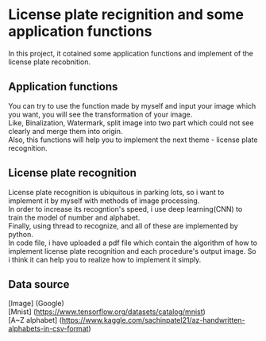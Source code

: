 # License plate recignition and some application functions
In this project, it cotained some application functions and implement of the license plate recobnition.

## Application functions
You can try to use the function made by myself and input your image which you want, you will see the transformation of your image.</br>
Like, Binalization, Watermark, split image into two part which could not see clearly and merge them into origin.</br>
Also, this functions will help you to implement the next theme - license plate recognition.

## License plate recognition
License plate recognition is ubiquitous in parking lots, so i want to implement it by myself with methods of image processing.</br> 
In order to increase its recogntion's speed, i use deep learning(CNN) to train the model of number and alphabet.</br>
Finally, using thread to recognize, and all of these are implemented by python.</br>
In code file, i have uploaded a pdf file which contain the algorithm of how to implement license plate recognition and each procedure's output image.
So i think it can help you to realize how to implement it simply.

## Data source
[Image] (Google)</br>
[Mnist] (https://www.tensorflow.org/datasets/catalog/mnist)</br>
[A~Z alphabet] (https://www.kaggle.com/sachinpatel21/az-handwritten-alphabets-in-csv-format)

